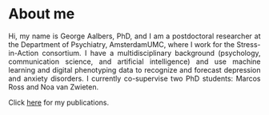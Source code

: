 # About me
<p style="text-align: justify;">
Hi, my name is George Aalbers, PhD, and I am a postdoctoral researcher at the Department of Psychiatry, AmsterdamUMC, where I work for the Stress-in-Action consortium. I have a multidisciplinary background (psychology, communication science, and artificial intelligence) and use machine learning and digital phenotyping data to recognize and forecast depression and anxiety disorders. I currently co-supervise two PhD students: Marcos Ross and Noa van Zwieten.
</p>

Click [here](https://scholar.google.com/citations?user=FmEkKZMAAAAJ&hl=en&oi=ao) for my publications.
